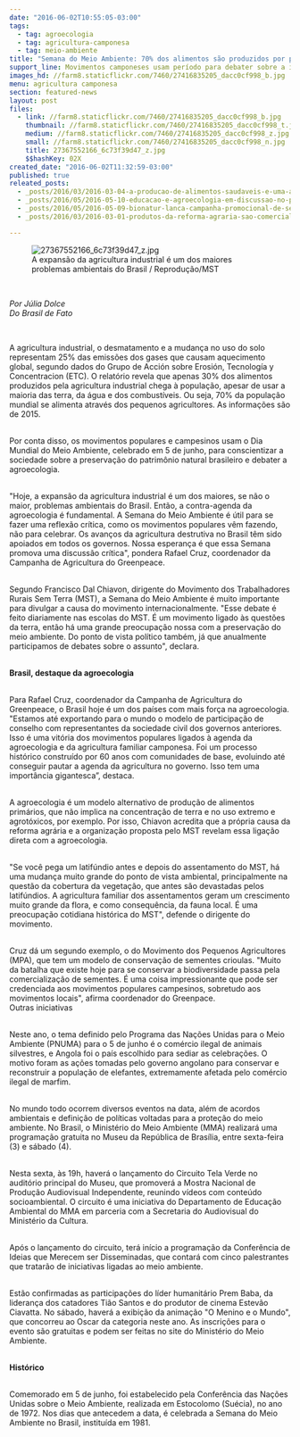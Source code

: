 ```yaml
---
date: "2016-06-02T10:55:05-03:00"
tags:
  - tag: agroecologia
  - tag: agricultura-camponesa
  - tag: meio-ambiente
title: "Semana do Meio Ambiente: 70% dos alimentos são produzidos por pequenos agricultores"
support_line: Movimentos camponeses usam período para debater sobre a importância da agroecologia
images_hd: //farm8.staticflickr.com/7460/27416835205_dacc0cf998_b.jpg
menu: agricultura camponesa
section: featured-news
layout: post
files:
  - link: //farm8.staticflickr.com/7460/27416835205_dacc0cf998_b.jpg
    thumbnail: //farm8.staticflickr.com/7460/27416835205_dacc0cf998_t.jpg
    medium: //farm8.staticflickr.com/7460/27416835205_dacc0cf998_z.jpg
    small: //farm8.staticflickr.com/7460/27416835205_dacc0cf998_n.jpg
    title: 27367552166_6c73f39d47_z.jpg
    $$hashKey: 02X
created_date: "2016-06-02T11:32:59-03:00"
published: true
releated_posts:
  - _posts/2016/03/2016-03-04-a-producao-de-alimentos-saudaveis-e-uma-arma-contra-o-agronegocio-afirmam-sem-terra.md
  - _posts/2016/05/2016-05-10-educacao-e-agroecologia-em-discussao-no-parana.md
  - _posts/2016/05/2016-05-09-bionatur-lanca-campanha-promocional-de-sementes-agroecologicas.md
  - _posts/2016/03/2016-03-01-produtos-da-reforma-agraria-sao-comercializados-em-shoping-da-capital-sergipana.md

---
```

<figure class="image"><img alt="27367552166_6c73f39d47_z.jpg" src="//farm8.staticflickr.com/7460/27416835205_dacc0cf998_b.jpg" />
<figcaption>A expans&atilde;o da agricultura industrial &eacute; um dos maiores problemas ambientais do Brasil / Reprodu&ccedil;&atilde;o/MST</figcaption>
</figure>

<p>&nbsp;</p>

<p><em>Por J&uacute;lia Dolce<br />
Do Brasil de Fato</em></p>

<p>&nbsp;</p>

<p>A agricultura industrial, o desmatamento e a mudan&ccedil;a no uso do solo representam 25% das emiss&otilde;es dos gases que causam aquecimento global, segundo dados do Grupo de Acci&oacute;n sobre Erosi&oacute;n, Tecnolog&iacute;a y Concentracion (ETC). O relat&oacute;rio revela que apenas 30% dos alimentos produzidos pela agricultura industrial chega &agrave; popula&ccedil;&atilde;o, apesar de usar a maioria das terra, da &aacute;gua e dos combust&iacute;veis. Ou seja, 70% da popula&ccedil;&atilde;o mundial se alimenta atrav&eacute;s dos pequenos agricultores. As informa&ccedil;&otilde;es s&atilde;o de 2015.</p>

<p><br />
Por conta disso, os movimentos populares e campesinos usam o Dia Mundial do Meio Ambiente, celebrado em 5 de junho, para conscientizar a sociedade sobre a preserva&ccedil;&atilde;o do patrim&ocirc;nio natural brasileiro e debater a agroecologia.</p>

<p><br />
&quot;Hoje, a expans&atilde;o da agricultura industrial &eacute; um dos maiores, se n&atilde;o o maior, problemas ambientais do Brasil. Ent&atilde;o, a contra-agenda da agroecologia &eacute; fundamental. A Semana do Meio Ambiente &eacute; &uacute;til para se fazer uma reflex&atilde;o cr&iacute;tica, como os movimentos populares v&ecirc;m fazendo, n&atilde;o para celebrar. Os avan&ccedil;os da agricultura destrutiva no Brasil t&ecirc;m sido apoiados em todos os governos. Nossa esperan&ccedil;a &eacute; que essa Semana promova uma discuss&atilde;o cr&iacute;tica&quot;, pondera Rafael Cruz, coordenador da Campanha de Agricultura do Greenpeace.</p>

<p><br />
Segundo Francisco Dal Chiavon, dirigente do Movimento dos Trabalhadores Rurais Sem Terra (MST), a Semana do Meio Ambiente &eacute; muito importante para divulgar a causa do movimento internacionalmente. &quot;Esse debate &eacute; feito diariamente nas escolas do MST. &Eacute; um movimento ligado &agrave;s quest&otilde;es da terra, ent&atilde;o h&aacute; uma grande preocupa&ccedil;&atilde;o nossa com a preserva&ccedil;&atilde;o do meio ambiente. Do ponto de vista pol&iacute;tico tamb&eacute;m, j&aacute; que anualmente participamos de debates sobre o assunto&quot;, declara.</p>

<p><br />
<strong>Brasil, destaque da agroecologia</strong></p>

<p><br />
Para Rafael Cruz, coordenador da Campanha de Agricultura do Greenpeace, o Brasil hoje &eacute; um dos pa&iacute;ses com mais for&ccedil;a na agroecologia. &quot;Estamos at&eacute; exportando para o mundo o modelo de participa&ccedil;&atilde;o de conselho com representantes da sociedade civil dos governos anteriores. Isso &eacute; uma vit&oacute;ria dos movimentos populares ligados &agrave; agenda da agroecologia e da agricultura familiar camponesa. Foi um processo hist&oacute;rico constru&iacute;do por 60 anos com comunidades de base, evoluindo at&eacute; conseguir pautar a agenda da agricultura no governo. Isso tem uma import&acirc;ncia gigantesca&rdquo;, destaca.</p>

<p><br />
A agroecologia &eacute; um modelo alternativo de produ&ccedil;&atilde;o de alimentos prim&aacute;rios, que n&atilde;o implica na concentra&ccedil;&atilde;o de terra e no uso extremo e agrot&oacute;xicos, por exemplo. Por isso, Chiavon acredita que a pr&oacute;pria causa da reforma agr&aacute;ria e a organiza&ccedil;&atilde;o proposta pelo MST revelam essa liga&ccedil;&atilde;o direta com a agroecologia.</p>

<p><br />
&quot;Se voc&ecirc; pega um latif&uacute;ndio antes e depois do assentamento do MST, h&aacute; uma mudan&ccedil;a muito grande do ponto de vista ambiental, principalmente na quest&atilde;o da cobertura da vegeta&ccedil;&atilde;o, que antes s&atilde;o devastadas pelos latif&uacute;ndios. A agricultura familiar dos assentamentos geram um crescimento muito grande da flora, e como consequ&ecirc;ncia, da fauna local. &Eacute; uma preocupa&ccedil;&atilde;o cotidiana hist&oacute;rica do MST&quot;, defende o dirigente do movimento.</p>

<p><br />
Cruz d&aacute; um segundo exemplo, o do Movimento dos Pequenos Agricultores (MPA), que tem um modelo de conserva&ccedil;&atilde;o de sementes crioulas. &quot;Muito da batalha que existe hoje para se conservar a biodiversidade passa pela comercializa&ccedil;&atilde;o de sementes. &Eacute; uma coisa impressionante que pode ser credenciada aos movimentos populares campesinos, sobretudo aos movimentos locais&quot;, afirma coordenador do Greenpace.<br />
Outras iniciativas</p>

<p><br />
Neste ano, o tema definido pelo Programa das Na&ccedil;&otilde;es Unidas para o Meio Ambiente (PNUMA) para o 5 de junho &eacute; o com&eacute;rcio ilegal de animais silvestres, e Angola foi o pa&iacute;s escolhido para sediar as celebra&ccedil;&otilde;es. O motivo foram as a&ccedil;&otilde;es tomadas pelo governo angolano para conservar e reconstruir a popula&ccedil;&atilde;o de elefantes, extremamente afetada pelo com&eacute;rcio ilegal de marfim.</p>

<p><br />
No mundo todo ocorrem diversos eventos na data, al&eacute;m de acordos ambientais e defini&ccedil;&atilde;o de pol&iacute;ticas voltadas para a prote&ccedil;&atilde;o do meio ambiente. No Brasil, o Minist&eacute;rio do Meio Ambiente (MMA) realizar&aacute; uma programa&ccedil;&atilde;o gratuita no Museu da Rep&uacute;blica de Bras&iacute;lia, entre sexta-feira (3) e s&aacute;bado (4).</p>

<p><br />
Nesta sexta, &agrave;s 19h, haver&aacute; o lan&ccedil;amento do Circuito Tela Verde no audit&oacute;rio principal do Museu, que promover&aacute; a Mostra Nacional de Produ&ccedil;&atilde;o Audiovisual Independente, reunindo v&iacute;deos com conte&uacute;do socioambiental. O circuito &eacute; uma iniciativa do Departamento de Educa&ccedil;&atilde;o Ambiental do MMA em parceria com a Secretaria do Audiovisual do Minist&eacute;rio da Cultura.</p>

<p><br />
Ap&oacute;s o lan&ccedil;amento do circuito, ter&aacute; in&iacute;cio a programa&ccedil;&atilde;o da Confer&ecirc;ncia de Ideias que Merecem ser Disseminadas, que contar&aacute; com cinco palestrantes que tratar&atilde;o de iniciativas ligadas ao meio ambiente.</p>

<p><br />
Est&atilde;o confirmadas as participa&ccedil;&otilde;es do l&iacute;der humanit&aacute;rio Prem Baba, da lideran&ccedil;a dos catadores Ti&atilde;o Santos e do produtor de cinema Estev&atilde;o Ciavatta. No s&aacute;bado, haver&aacute; a exibi&ccedil;&atilde;o da anima&ccedil;&atilde;o &quot;O Menino e o Mundo&quot;, que concorreu ao Oscar da categoria neste ano. As inscri&ccedil;&otilde;es para o evento s&atilde;o gratuitas e podem ser feitas no site do Minist&eacute;rio do Meio Ambiente.</p>

<p><br />
<strong>Hist&oacute;rico</strong></p>

<p><br />
Comemorado em 5 de junho, foi estabelecido pela Confer&ecirc;ncia das Na&ccedil;&otilde;es Unidas sobre o Meio Ambiente, realizada em Estocolomo (Su&eacute;cia), no ano de 1972. Nos dias que antecedem a data, &eacute; celebrada a Semana do Meio Ambiente no Brasil, institu&iacute;da em 1981.</p>
